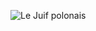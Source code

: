 ![Le Juif polonais](https://upload.wikimedia.org/wikipedia/commons/thumb/5/59/Sinopterus_dongi_NMNS.jpg/350px-Sinopterus_dongi_NMNS.jpg)